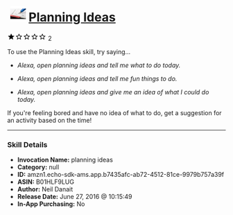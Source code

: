# &nbsp;<img src="skill_icon" alt="Planning Ideas icon" width="36"> [Planning Ideas](http://alexa.amazon.com/#skills/amzn1.echo-sdk-ams.app.b7435afc-ab72-4512-81ce-9979b757a39f)
![1 stars](../../images/ic_star_black_18dp_1x.png)![1 stars](../../images/ic_star_border_black_18dp_1x.png)![1 stars](../../images/ic_star_border_black_18dp_1x.png)![1 stars](../../images/ic_star_border_black_18dp_1x.png)![1 stars](../../images/ic_star_border_black_18dp_1x.png) 2

To use the Planning Ideas skill, try saying...

* *Alexa, open planning ideas and tell me what to do today.*

* *Alexa, open planning ideas and tell me fun things to do.*

* *Alexa, open planning ideas and give me an idea of what I could do today.*

If you're feeling bored and have no idea of what to do, get a suggestion for an activity based on the time!

***

### Skill Details

* **Invocation Name:** planning ideas
* **Category:** null
* **ID:** amzn1.echo-sdk-ams.app.b7435afc-ab72-4512-81ce-9979b757a39f
* **ASIN:** B01HLF9LUG
* **Author:** Neil Danait
* **Release Date:** June 27, 2016 @ 10:15:49
* **In-App Purchasing:** No
